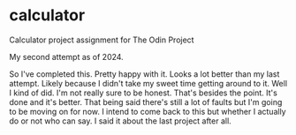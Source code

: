 # calculator
Calculator project assignment for The Odin Project

My second attempt as of 2024.

So I've completed this. Pretty happy with it. Looks a lot better than my last attempt. Likely because I didn't take my sweet time getting around to it. Well I kind of did. I'm not really sure to be honest. That's besides the point. It's done and it's better. That being said there's still a lot of faults but I'm going to be moving on for now. I intend to come back to this but whether I actually do or not who can say. I said it about the last project after all.
